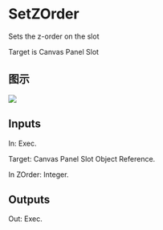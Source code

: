 # SetZOrder

Sets the z-order on the slot

Target is Canvas Panel Slot

## 图示

![]($-20221218-19385198.png)

## Inputs

In: Exec.

Target: Canvas Panel Slot Object Reference.

In ZOrder: Integer.  

## Outputs

Out: Exec.

